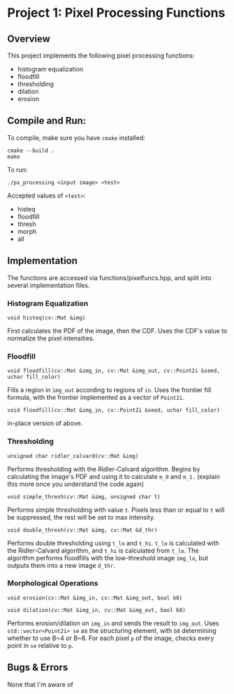 # Project 1: Pixel Processing Functions

## Overview
This project implements the following pixel processing functions:
- histogram equalization
- floodfill
- thresholding
- dilation
- erosion

## Compile and Run:
To compile, make sure you have `cmake` installed:
```
cmake --build .
make
```
To run:
```
./px_processing <input image> <test>
```
Accepted values of `<test>`:
- histeq
- floodfill
- thresh
- morph
- all

## Implementation
The functions are accessed via functions/pixelfuncs.hpp, and split into several implementation files.

### Histogram Equalization
`void histeq(cv::Mat &img)`

First calculates the PDF of the image, then the CDF.
Uses the CDF's value to normalize the pixel intensities.


### Floodfill
`void floodfill(cv::Mat &img_in, cv::Mat &img_out, cv::Point2i &seed, uchar fill_color)`

Fills a region in `img_out` according to regions of `in`.
Uses the frontier fill formula, with the frontier implemented as a vector of `Point2i`.

`void floodfill(cv::Mat &img_in, cv::Point2i &seed, uchar fill_color)`

in-place version of above.


### Thresholding
`unsigned char ridler_calvard(cv::Mat &img)`

Performs thresholding with the Ridler-Calvard algorithm.
Begins by calculating the image's PDF and using it to calculate `m_0` and `m_1.`
(explain this more once you understand the code again)

`void simple_thresh(cv::Mat &img, unsigned char t)`

Performs simple thresholding with value `t`.
Pixels less than or equal to `t` will be suppressed, the rest will be set to max intensity.

`void double_thresh(cv::Mat &img, cv::Mat &d_thr)`

Performs double thresholding using `t_lo` and `t_hi`.
`t_lo` is calculated with the Ridler-Calvard algorithm, and `t_hi` is calculated from `t_lo`.
The algorithm performs floodfills with the low-threshold image `img_lo`, but outputs them into a new image `d_thr`.

### Morphological Operations
`void erosion(cv::Mat &img_in, cv::Mat &img_out, bool b8)`

`void dilation(cv::Mat &img_in, cv::Mat &img_out, bool b8)`

Performs erosion/dilation on `img_in` and sends the result to `img_out`.
Uses `std::vector<Point2i> se` as the structuring element, with `b8` determining whether to use B~4 or B~8.
For each pixel `p` of the image, checks every point in `se` relative to `p`.


## Bugs & Errors
None that I'm aware of